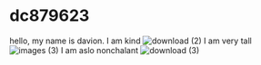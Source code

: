 # dc879623
hello, my name is davion.
I am kind
![download (2)](https://user-images.githubusercontent.com/129206670/228611836-316be356-76f9-4852-a246-16ce995640df.png)
I am very tall
![images (3)](https://user-images.githubusercontent.com/129206670/228611901-dde677fc-5c1d-493d-8060-407eb5422ba3.png)
I am aslo nonchalant
![download (3)](https://user-images.githubusercontent.com/129206670/228611987-128b7560-23e0-4602-924f-495fed195164.png)
